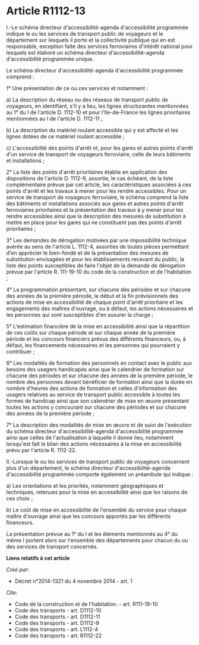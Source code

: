 # Article R1112-13

I.-Le schéma directeur d'accessibilité-agenda d'accessibilité programmée indique le ou les services de transport public de
voyageurs et le département sur lesquels il porte et la collectivité publique qui en est responsable, exception faite des
services ferroviaires d'intérêt national pour lesquels est élaboré un schéma directeur d'accessibilité-agenda d'accessibilité
programmée unique. 

Le schéma directeur d'accessibilité-agenda d'accessibilité programmée comprend : 

1° Une présentation de ce ou ces services et notamment : 

a) La description du réseau ou des réseaux de transport public de voyageurs, en identifiant, s'il y a lieu, les lignes
structurantes mentionnées au 1° du I de l'article D. 1112-10 et pour l'Ile-de-France les lignes prioritaires mentionnées au I
de l'article D. 1112-11 ; 

b) La description du matériel roulant accessible qui y est affecté et les lignes dotées de ce matériel roulant accessible ; 

c) L'accessibilité des points d'arrêt et, pour les gares et autres points d'arrêt d'un service de transport de voyageurs
ferroviaire, celle de leurs bâtiments et installations ; 

2° La liste des points d'arrêt prioritaires établie en application des dispositions de l'article D. 1112-9, assortie, le cas
échéant, de la liste complémentaire prévue par cet article, les caractéristiques associées à ces points d'arrêt et les
travaux à mener pour les rendre accessibles. Pour un service de transport de voyageurs ferroviaire, le schéma comprend la
liste des bâtiments et installations associés aux gares et autres points d'arrêt ferroviaires prioritaires et la présentation
des travaux à y mener pour les rendre accessibles ainsi que la description des mesures de substitution à mettre en place pour
les gares qui ne constituent pas des points d'arrêt prioritaires ; 

3° Les demandes de dérogation motivées par une impossibilité technique avérée au sens de l'article L. 1112-4, assorties de
toutes pièces permettant d'en apprécier le bien-fondé et de la présentation des mesures de substitution envisagées et pour
les établissements recevant du public, la liste des points susceptibles de faire l'objet de la demande de dérogation prévue
par l'article R. 111-19-10 du code de la construction et de l'habitation ; 

4° La programmation présentant, sur chacune des périodes et sur chacune des années de la première période, le début et la fin
prévisionnels des actions de mise en accessibilité de chaque point d'arrêt prioritaire et les engagements des maîtres
d'ouvrage, ou à défaut, les actions nécessaires et les personnes qui sont susceptibles d'en assurer la charge ; 

5° L'estimation financière de la mise en accessibilité ainsi que la répartition de ces coûts sur chaque période et sur chaque
année de la première période et les concours financiers prévus des différents financeurs, ou, à défaut, les financements
nécessaires et les personnes qui pourraient y contribuer ; 

6° Les modalités de formation des personnels en contact avec le public aux besoins des usagers handicapés ainsi que le
calendrier de formation sur chacune des périodes et sur chacune des années de la première période, le nombre des personnes
devant bénéficier de formation ainsi que la durée en nombre d'heures des actions de formation et celles d'information des
usagers relatives au service de transport public accessible à toutes les formes de handicap ainsi que son calendrier de mise
en œuvre présentant toutes les actions y concourant sur chacune des périodes et sur chacune des années de la première
période ; 

7° La description des modalités de mise en œuvre et de suivi de l'exécution du schéma directeur d'accessibilité-agenda
d'accessibilité programmée ainsi que celles de l'actualisation à laquelle il donne lieu, notamment lorsqu'est fait le bilan
des actions nécessaires à la mise en accessibilité prévu par l'article R. 1112-22. 

II.-Lorsque le ou les services de transport public de voyageurs concernent plus d'un département, le schéma directeur
d'accessibilité-agenda d'accessibilité programmée comporte également un préambule qui indique : 

a) Les orientations et les priorités, notamment géographiques et techniques, retenues pour la mise en accessibilité ainsi que
les raisons de ces choix ; 

b) Le coût de mise en accessibilité de l'ensemble du service pour chaque maître d'ouvrage ainsi que les concours apportés par
les différents financeurs. 

La présentation prévue au 1° du I et les éléments mentionnés au 4° du même I portent alors sur l'ensemble des départements
pour chacun du ou des services de transport concernés.

**Liens relatifs à cet article**

_Créé par_:

  - Décret n°2014-1321 du 4 novembre 2014 - art. 1

_Cite_:

  - Code de la construction et de l'habitation. - art. R111-19-10
  - Code des transports - art. D1112-10
  - Code des transports - art. D1112-11
  - Code des transports - art. D1112-9
  - Code des transports - art. L1112-4
  - Code des transports - art. R1112-22
